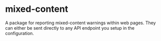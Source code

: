# mixed-content
A package for reporting mixed-content warnings within web pages. They can either be sent directly to any API endpoint you setup in the configuration.
